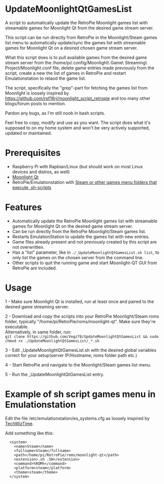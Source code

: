 # UpdateMoonlightQtGamesList
A script to automatically update the RetroPie Moonlight games list with streamable games for Moonlight Qt from the desired game stream server.

This script can be run directly from RetroPie in the Moonlight/Steam games list menu to automatically update/sync the games list with streamable games for Moonlight Qt on a desired chosen game stream server. 

What this script does is to pull available games from the desired game stream server from the /home/pi/.config/Moonlight\ Game\ Streaming\ Project/Moonlight.conf file, delete game entries made previously from the script, create a new the list of games in RetroPie and restart Emulationstation to relaod the game list.

The script, specifically the "grep"-part for fetching the games list from Moonlight is loosely inspired by https://github.com/rpf16rj/moonlight_script_retropie and too many other blogs/forum posts to mention.

Pardon any bugs, as I'm still noob in bash scripts.

Feel free to copy, modify and use as you want. The script does what it's supposed to on my home system and won't be very actively supported, updated or maintained.

# Prerequisites
- Raspberry Pi with Rapbian/Linux (but should work on most Linux devices and distros, as well)
- [Moonlight Qt](https://github.com/moonlight-stream/moonlight-qt)
- RetroPie/Emulationstation with [Steam or other games menu folders that execute .sh-scripts](#Example-of-sh-script-games-menu-in-Emulationstation)

# Features
- Automatically update the RetroPie Moonlight games list with streamable games for Moonlight Qt on the desired game stream server.
- Can be run directly from the RetroPie Moonlight/Steam games list.
- Restarts EmulationStation to update the games list with new entries.
- Game files already present and not previously created by this script are not overwritten.
- Has a "list" parameter, like in ```./_UpdateMoonlightQtGamesList.sh list```, to only list the games on the chosen server from the command line.
- Other scripts to quit the running game and start Moonlight-QT GUI from RetroPie are included.

# Usage

1 - Make sure Moonlight Qt is installed, run at least once and paired to the desired game streaming server.

2 - Download and copy the scripts into your RetroPie Moonlight/Steam roms folder, typically "/home/pi/RetroPie/roms/moonlight-qt". Make sure they're executable. <br>
    Alternatively, in same folder, run:<BR>
    ```git clone https://github.com/Vegz78/UpdateMoonlightQtGamesList && sudo chmod +x ./UpdateMoonlightQtGamesList/_*.sh```

3 - Edit _UpdateMoonlightQtGamesList.sh with the desired global variables correct for your setup(server IP/Hostname, roms folder path etc.)

4 - Start RetroPie and navigate to the Moonlight/Steam games list menu.

5 - Run the _UpdateMoonlightQtGamesList entry.

# Example of sh script games menu in Emulationstation
Edit the file /etc/emulationstation/es_systems.cfg as loosely inspired by [TechWizTime](https://github.com/TechWizTime/moonlight-retropie).

Add something like this:
```
  <system>
    <name>Steam</name>
    <fullname>Steam</fullname>
    <path>/home/pi/RetroPie/roms/moonlight-qt</path>
    <extension>.sh .SH</extension>
    <command>%ROM%</command>
    <platform>steam</platform>
    <theme>steam</theme>
  </system>
```
